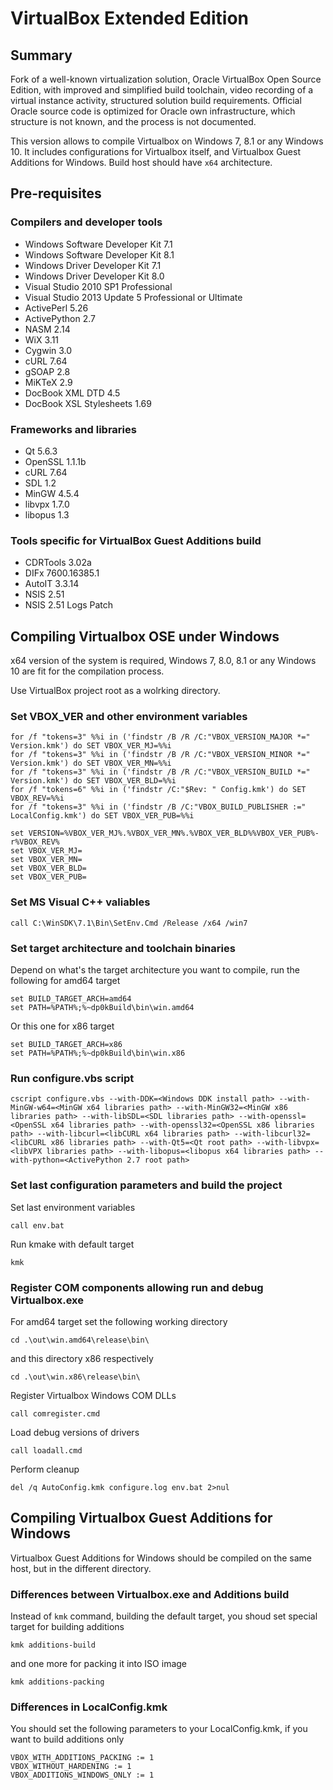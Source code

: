 # VirtualBox Extended Edition

## Summary

Fork of a well-known virtualization solution, Oracle VirtualBox Open Source Edition, with improved and simplified build toolchain, video recording of a virtual instance activity, structured solution build requirements.
Official Oracle source code is optimized for Oracle own infrastructure, which structure is not known, and the process is not documented.

This version allows to compile Virtualbox on Windows 7, 8.1 or any Windows 10. It includes configurations for Virtualbox itself, and Virtualbox Guest Additions for Windows.
Build host should have `x64` architecture.

## Pre-requisites

### Compilers and developer tools

* Windows Software Developer Kit 7.1
* Windows Software Developer Kit 8.1
* Windows Driver Developer Kit 7.1
* Windows Driver Developer Kit 8.0
* Visual Studio 2010 SP1 Professional
* Visual Studio 2013 Update 5 Professional or Ultimate
* ActivePerl 5.26
* ActivePython 2.7
* NASM 2.14
* WiX 3.11
* Cygwin 3.0
* cURL 7.64
* gSOAP 2.8
* MiKTeX 2.9
* DocBook XML DTD 4.5
* DocBook XSL Stylesheets 1.69

### Frameworks and libraries

* Qt 5.6.3
* OpenSSL 1.1.1b
* cURL 7.64
* SDL 1.2
* MinGW 4.5.4
* libvpx 1.7.0
* libopus 1.3

### Tools specific for VirtualBox Guest Additions build

* CDRTools 3.02a
* DIFx 7600.16385.1
* AutoIT 3.3.14
* NSIS 2.51
* NSIS 2.51 Logs Patch

## Compiling Virtualbox OSE under Windows

x64 version of the system is required, Windows 7, 8.0, 8.1 or any Windows 10 are fit for the compilation process.

Use VirtualBox project root as a wolrking directory.

### Set VBOX_VER and other environment variables

```cd /d %~dp0
for /f "tokens=3" %%i in ('findstr /B /R /C:"VBOX_VERSION_MAJOR *=" Version.kmk') do SET VBOX_VER_MJ=%%i
for /f "tokens=3" %%i in ('findstr /B /R /C:"VBOX_VERSION_MINOR *=" Version.kmk') do SET VBOX_VER_MN=%%i
for /f "tokens=3" %%i in ('findstr /B /R /C:"VBOX_VERSION_BUILD *=" Version.kmk') do SET VBOX_VER_BLD=%%i
for /f "tokens=6" %%i in ('findstr /C:"$Rev: " Config.kmk') do SET VBOX_REV=%%i
for /f "tokens=3" %%i in ('findstr /B /C:"VBOX_BUILD_PUBLISHER :=" LocalConfig.kmk') do SET VBOX_VER_PUB=%%i

set VERSION=%VBOX_VER_MJ%.%VBOX_VER_MN%.%VBOX_VER_BLD%%VBOX_VER_PUB%-r%VBOX_REV%
set VBOX_VER_MJ=
set VBOX_VER_MN=
set VBOX_VER_BLD=
set VBOX_VER_PUB=
```

### Set MS Visual C++ valiables

`call C:\WinSDK\7.1\Bin\SetEnv.Cmd /Release /x64 /win7`

### Set target architecture and toolchain binaries

Depend on what's the target architecture you want to compile, run the following for amd64 target

```
set BUILD_TARGET_ARCH=amd64
set PATH=%PATH%;%~dp0kBuild\bin\win.amd64
```

Or this one for x86 target

```
set BUILD_TARGET_ARCH=x86
set PATH=%PATH%;%~dp0kBuild\bin\win.x86
```

### Run configure.vbs script

`cscript configure.vbs --with-DDK=<Windows DDK install path> --with-MinGW-w64=<MinGW x64 libraries path> --with-MinGW32=<MinGW x86 libraries path> --with-libSDL=<SDL libraries path> --with-openssl=<OpenSSL x64 libraries path> --with-openssl32=<OpenSSL x86 libraries path> --with-libcurl=<libCURL x64 libraries path> --with-libcurl32=<libCURL x86 libraries path> --with-Qt5=<Qt root path> --with-libvpx=<libVPX libraries path> --with-libopus=<libopus x64 libraries path> --with-python=<ActivePython 2.7 root path>`

### Set last configuration parameters and build the project

Set last environment variables

`call env.bat`

Run kmake with default target

`kmk`

### Register COM components allowing run and debug Virtualbox.exe

For amd64 target set the following working directory

`cd .\out\win.amd64\release\bin\`

and this directory x86 respectively

`cd .\out\win.x86\release\bin\`

Register Virtualbox Windows COM DLLs

`call comregister.cmd`

Load debug versions of drivers

`call loadall.cmd`

Perform cleanup

`del /q AutoConfig.kmk configure.log env.bat 2>nul`

## Compiling Virtualbox Guest Additions for Windows

Virtualbox Guest Additions for Windows should be compiled on the same host, but in the different directory.

### Differences between Virtualbox.exe and Additions build

Instead of `kmk` command, building the default target, you shoud set special target for building additions

`kmk additions-build`

and one more for packing it into ISO image

`kmk additions-packing`

### Differences in LocalConfig.kmk

You should set the following parameters to your LocalConfig.kmk, if you want to build additions only

```VBOX_ONLY_ADDITIONS := 1
VBOX_WITH_ADDITIONS_PACKING := 1
VBOX_WITHOUT_HARDENING := 1
VBOX_ADDITIONS_WINDOWS_ONLY := 1
```



